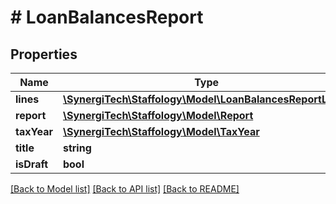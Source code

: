 # # LoanBalancesReport

## Properties

Name | Type | Description | Notes
------------ | ------------- | ------------- | -------------
**lines** | [**\SynergiTech\Staffology\Model\LoanBalancesReportLine[]**](LoanBalancesReportLine.md) |  | [optional]
**report** | [**\SynergiTech\Staffology\Model\Report**](Report.md) |  | [optional]
**taxYear** | [**\SynergiTech\Staffology\Model\TaxYear**](TaxYear.md) |  | [optional]
**title** | **string** |  | [optional]
**isDraft** | **bool** |  | [optional]

[[Back to Model list]](../../README.md#models) [[Back to API list]](../../README.md#endpoints) [[Back to README]](../../README.md)

